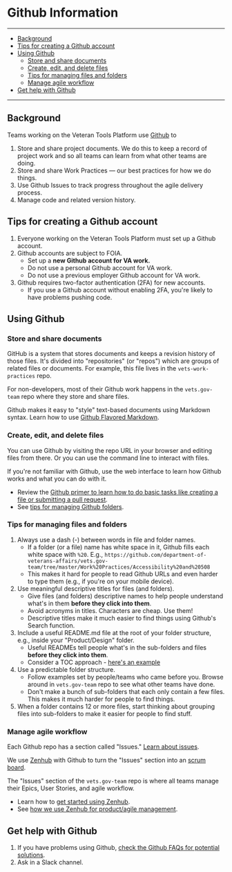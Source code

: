 # Github Information

<hr>

* [Background](#background)
* [Tips for creating a Github account](#tips-for-creating-a-github-account)
* [Using Github](#using-github)
  * [Store and share documents](#store-and-share-documents)
  * [Create, edit, and delete files](#create-edit-and-delete-files)
  * [Tips for managing files and folders](#tips-for-managing-files-and-folders)
  * [Manage agile workflow](#manage-agile-workflow)
* [Get help with Github](#get-help-with-github)

<hr>

## Background

Teams working on the Veteran Tools Platform use [Github](https://github.com/department-of-veterans-affairs) to

1. Store and share project documents. We do this to keep a record of project work and so all teams can learn from what other teams are doing.
2. Store and share Work Practices &#8212; our best practices for how we do things.
3. Use Github Issues to track progress throughout the agile delivery process.
4. Manage code and related version history.


## Tips for creating a Github account

1. Everyone working on the Veteran Tools Platform must set up a Github account.
1. Github accounts are subject to FOIA.
    * Set up a **new Github account for VA work.**
    * Do not use a personal Github account for VA work.
    * Do not use a previous employer Github account for VA work.
1. Github requires two-factor authentication (2FA) for new accounts.
    * If you use a Github account without enabling 2FA, you're likely to have problems pushing code.

## Using Github

### Store and share documents

GitHub is a system that stores documents and keeps a revision history of those files. It's divided into "repositories" (or "repos") which are groups of related files or documents. For example, this file lives in the ```vets-work-practices``` repo.

For non-developers, most of their Github work happens in the ```vets.gov-team``` repo where they store and share files.

Github makes it easy to "style" text-based documents using Markdown syntax. Learn how to use [Github Flavored Markdown](https://guides.github.com/features/mastering-markdown/).


### Create, edit, and delete files

You can use Github by visiting the repo URL in your browser and editing files from there. Or you can use the command line to interact with files.

If you're not familiar with Github, use the web interface to learn how Github works and what you can do with it.

* Review the [Github primer to learn how to do basic tasks like creating a file or submitting a pull request](github-primer).
* See [tips for managing Github folders](#tips-for-managing-files-and-folders).


### Tips for managing files and folders

1. Always use a dash (-) between words in file and folder names.
    * If a folder (or a file) name has white space in it, Github fills each white space with ```%20```. E.g., ```https://github.com/department-of-veterans-affairs/vets.gov-team/tree/master/Work%20Practices/Accessibility%20and%20508```
    * This makes it hard for people to read Github URLs and even harder to type them (e.g., if you're on your mobile device).
1. Use meaningful descriptive titles for files (and folders).
    * Give files (and folders) descriptive names to help people understand what's in them **before they click into them**.
    * Avoid acronyms in titles. Characters are cheap. Use them!
    * Descriptive titles make it much easier to find things using Github's Search function.
1. Include a useful README.md file at the root of your folder structure, e.g., inside your "Product/Design" folder.
    * Useful READMEs tell people what's in the sub-folders and files **before they click into them**.
    * Consider a TOC approach - [here's an example](https://github.com/department-of-veterans-affairs/vets.gov-team/tree/master/Work%20Practices/Research)
1. Use a predictable folder structure.
    * Follow examples set by people/teams who came before you. Browse around in ```vets.gov-team``` repo to see what other teams have done.
    * Don't make a bunch of sub-folders that each only contain a few files. This makes it much harder for people to find things.
1. When a folder contains 12 or more files, start thinking about grouping files into sub-folders to make it easier for people to find stuff.


### Manage agile workflow

Each Github repo has a section called "Issues." [Learn about issues](https://guides.github.com/features/issues/).

We use [Zenhub](https://www.zenhub.com) with Github to turn the "Issues" section into an [scrum board](https://en.wikipedia.org/wiki/Scrum_(software_development)).

The "Issues" section of the ```vets.gov-team``` repo is where all teams manage their Epics, User Stories, and agile workflow.

* Learn how to [get started using Zenhub](https://github.com/department-of-veterans-affairs/vets.gov-team/blob/master/Work%20Practices/Onboarding%20and%20Offboarding/zenhub_onboarding.pdf).
* See [how we use Zenhub for product/agile management](https://github.com/department-of-veterans-affairs/vets.gov-team/blob/master/Work%20Practices/Product%20Management/zenhub_product_management.pdf).


## Get help with Github

1. If you have problems using Github, [check the Github FAQs for potential solutions](../faqs.md#github).
2. Ask in a Slack channel.
